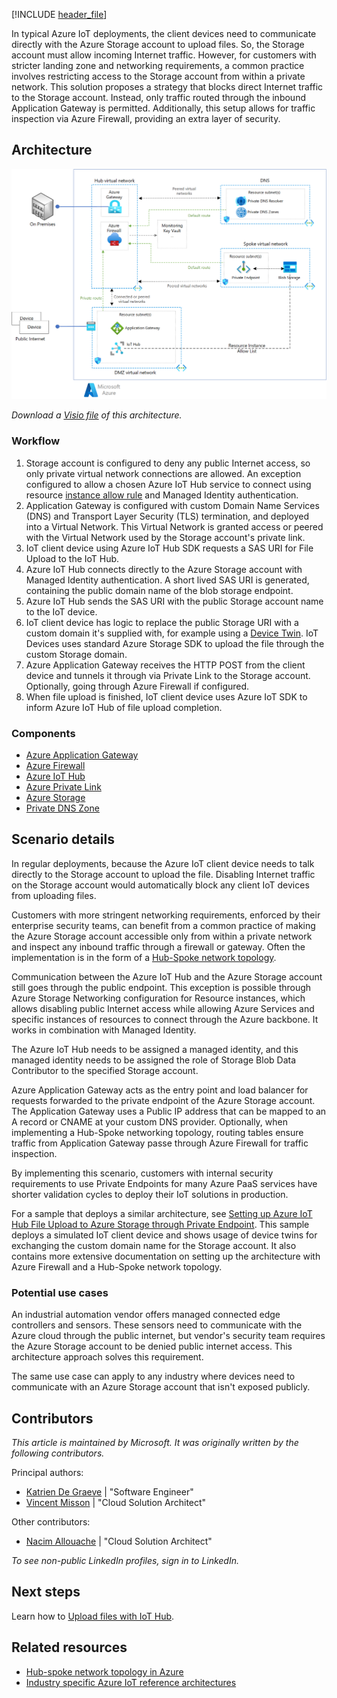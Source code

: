 <!-- Use the aac-browse-header.yml -->

[!INCLUDE [header_file](../../../includes/sol-idea-header.md)]

In typical Azure IoT deployments, the client devices need to communicate directly with the Azure Storage account to upload files. So, the Storage account must allow incoming Internet traffic. However, for customers with stricter landing zone and networking requirements, a common practice involves restricting access to the Storage account from within a private network.
This solution proposes a strategy that blocks direct Internet traffic to the Storage account. Instead, only traffic routed through the inbound Application Gateway is permitted. Additionally, this setup allows for traffic inspection via Azure Firewall, providing an extra layer of security.

## Architecture

![Diagram of the Azure IoT Hub File Upload feature to a private storage account architecture.](./media/iothub-file-upload-private-link.png)

*Download a [Visio file](https://arch-center.azureedge.net/azure-iot-file-upload-private-network.vsdx) of this architecture.*

### Workflow

1. Storage account is configured to deny any public Internet access, so only private virtual network connections are allowed. An exception configured to allow a chosen Azure IoT Hub service to connect using resource [instance allow rule](https://learn.microsoft.com/azure/storage/common/storage-network-security?tabs=azure-portal#grant-access-from-azure-resource-instances) and Managed Identity authentication.
2. Application Gateway is configured with custom Domain Name Services (DNS) and Transport Layer Security (TLS) termination, and deployed into a Virtual Network. This Virtual Network is granted access or peered with the Virtual Network used by the Storage account's private link.
3. IoT client device using Azure IoT Hub SDK requests a SAS URI for File Upload to the IoT Hub.
4. Azure IoT Hub connects directly to the Azure Storage account with Managed Identity authentication. A short lived SAS URI is generated, containing the public domain name of the blob storage endpoint.
5. Azure IoT Hub sends the SAS URI with the public Storage account name to the IoT device.
6. IoT client device has logic to replace the public Storage URI with a custom domain it's supplied with, for example using a [Device Twin](/azure/iot-hub/iot-hub-devguide-device-twins). IoT Devices uses standard Azure Storage SDK to upload the file through the custom Storage domain.
7. Azure Application Gateway receives the HTTP POST from the client device and tunnels it through via Private Link to the Storage account. Optionally, going through Azure Firewall if configured.
8. When file upload is finished, IoT client device uses Azure IoT SDK to inform Azure IoT Hub of file upload completion.

### Components

- [Azure Application Gateway](/azure/well-architected/service-guides/azure-application-gateway)
- [Azure Firewall](/azure/well-architected/service-guides/azure-firewall)
- [Azure IoT Hub](https://azure.microsoft.com/products/iot-hub/)
- [Azure Private Link](https://learn.microsoft.com/azure/private-link/)
- [Azure Storage](/azure/well-architected/service-guides/storage-accounts/security)
- [Private DNS Zone](https://learn.microsoft.com/azure/dns/private-dns-overview)

## Scenario details

In regular deployments, because the Azure IoT client device needs to talk directly to the Storage account to upload the file. Disabling Internet traffic on the Storage account would automatically block any client IoT devices from uploading files.

Customers with more stringent networking requirements, enforced by their enterprise security teams, can benefit from a common practice of making the Azure Storage account accessible only from within a private network and inspect any inbound traffic through a firewall or gateway. Often the implementation is in the form of a [Hub-Spoke network topology](/azure/architecture/networking/architecture/hub-spoke).

Communication between the Azure IoT Hub and the Azure Storage account still goes through the public endpoint. This exception is possible through Azure Storage Networking configuration for Resource instances, which allows disabling public Internet access while allowing Azure Services and specific instances of resources to connect through the Azure backbone. It works in combination with Managed Identity.

The Azure IoT Hub needs to be assigned a managed identity, and this managed identity needs to be assigned the role of Storage Blob Data Contributor to the specified Storage account.

Azure Application Gateway acts as the entry point and load balancer for requests forwarded to the private endpoint of the Azure Storage account. The Application Gateway uses a Public IP address that can be mapped to an A record or CNAME at your custom DNS provider. Optionally, when implementing a Hub-Spoke networking topology, routing tables ensure traffic from Application Gateway passe through Azure Firewall for traffic inspection.

By implementing this scenario, customers with internal security requirements to use Private Endpoints for many Azure PaaS services have shorter validation cycles to deploy their IoT solutions in production.

For a sample that deploys a similar architecture, see [Setting up Azure IoT Hub File Upload to Azure Storage through Private Endpoint](https://github.com/Azure-Samples/azure-edge-extensions-iothub-fileupload-privatelink). This sample deploys a simulated IoT client device and shows usage of device twins for exchanging the custom domain name for the Storage account. It also contains more extensive documentation on setting up the architecture with Azure Firewall and a Hub-Spoke network topology.

### Potential use cases

An industrial automation vendor offers managed connected edge controllers and sensors. These sensors need to communicate with the Azure cloud through the public internet, but vendor's security team requires the Azure Storage account to be denied public internet access. This architecture approach solves this requirement.

The same use case can apply to any industry where devices need to communicate with an Azure Storage account that isn't exposed publicly.

## Contributors

*This article is maintained by Microsoft. It was originally written by the following contributors.*

Principal authors:

- [Katrien De Graeve](https://linkedin.com/in/katriendg/) | "Software Engineer"
- [Vincent Misson](https://www.linkedin.com/in/vmisson/) | "Cloud Solution Architect"

Other contributors:

- [Nacim Allouache](https://www.linkedin.com/in/nacim-allouache/) | "Cloud Solution Architect"

*To see non-public LinkedIn profiles, sign in to LinkedIn.*

## Next steps

Learn how to [Upload files with IoT Hub](/azure/iot-hub/iot-hub-devguide-file-upload).

## Related resources

- [Hub-spoke network topology in Azure](/azure/architecture/networking/architecture/hub-spoke)
- [Industry specific Azure IoT reference architectures](/azure/architecture/reference-architectures/iot/industry-iot-hub-page)
